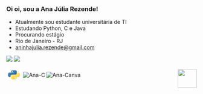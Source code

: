 ### Oi oi, sou a Ana Júlia Rezende!

- Atualmente sou estudante universitária de TI
- Estudando Python, C e Java
- Procurando estágio
- Rio de Janeiro - RJ
- aninhajulia.rezende@gmail.com

<div> 
  <a href="https://instagram.com/ninha.ju" target="_blank"><img src="https://img.shields.io/badge/-Instagram-%23E4405F?style=for-the-badge&logo=instagram&logoColor=white" target="_blank"></a>
  <a href="https://www.linkedin.com/in/ana-j%C3%BAlia-novo-rezende-405233243" target="_blank"><img src="https://img.shields.io/badge/-LinkedIn-%230077B5?style=for-the-badge&logo=linkedin&logoColor=white" target="_blank"></a>
</div>

<div style="display: inline_block"><br>
  <img align="center" alt="Ana-Python" height="30" width="40" src="https://raw.githubusercontent.com/devicons/devicon/master/icons/python/python-original.svg">
  <img align="center" alt="Ana-C" height="30" width="40" src="https://cdn.jsdelivr.net/gh/devicons/devicon/icons/c/c-original.svg" />
  <img align="center" alt="Ana-Canva" height="30" width="40" src="https://cdn.jsdelivr.net/gh/devicons/devicon/icons/canva/canva-original.svg" />
  <img align="right" height="50" width="50" src="![image](https://github.com/AnaJuRezende/AnaJuRezende/assets/128746663/72ce4cee-916d-4169-9fc4-9e9af5b32adc)
" />
</div>
